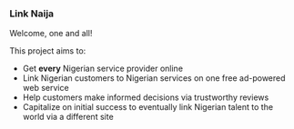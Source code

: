 ### Link Naija

Welcome, one and all!

This project aims to: 
* Get **every** Nigerian service provider online
* Link Nigerian customers to Nigerian services on one free ad-powered web service
* Help customers make informed decisions via trustworthy reviews
* Capitalize on initial success to eventually link Nigerian talent to the world via a different site
